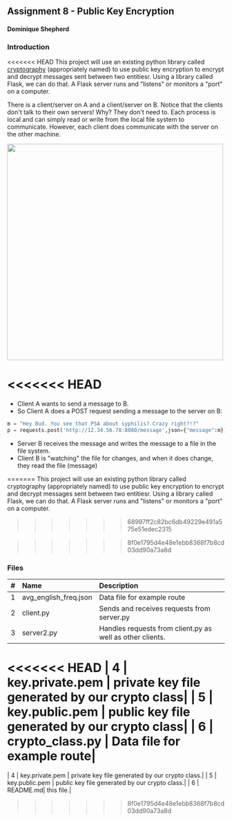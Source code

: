 ## Assignment 8 - Public Key Encryption
#### Dominique Shepherd

### Introduction

<<<<<<< HEAD
This project will use an existing python library called [cryptography](https://cryptography.io/en/latest/index.html) (appropriately named) to use public key encryption to encrypt and decrypt messages sent between two entitiesr. Using a library called Flask, we can do that. A Flask server runs and "listens" or monitors a "port" on a computer. 


There is a client/server on A and a client/server on B. Notice that the clients don't talk to their own servers! Why? They don't need to. Each process is local and can simply read or write from the local file system to communicate. However, each client does communicate with the server on the other machine. 

<img src="https://cs.msutexas.edu/~griffin/zcloud/zcloud-files/client_server_crypto_2020_2.png" width="500">


<<<<<<< HEAD
=======
- Client A wants to send a message to B.
- So Client A does a POST request sending a message to the server on B:
  
```python
m = "Hey Bud. You see that PSA about syphilis? Crazy right?!?"
p = requests.post('http://12.34.56.78:8080/message',json={"message":m})
```
- Server B receives the message and writes the message to a file in the file system. 
- Client B is "watching" the file for changes, and when it does change, they read the file (message)

=======
This project will use an existing python library called cryptography (appropriately named) to use public key encryption to encrypt and decrypt messages sent between two entitiesr. Using a library called Flask, we can do that. A Flask server runs and "listens" or monitors a "port" on a computer. 
>>>>>>> 68997ff2c82bc6db49229e491a575e51edec2315


>>>>>>> 8f0e1795d4e48e1ebb8368f7b8cd03dd90a73a8d

### Files 

|   #   | Name                               | Description      |
| :---: | :--------------------------------- | :--------------- |
|   1   | avg_english_freq.json | Data file for example route|
|   2   | client.py | Sends and receives requests from server.py|
|   3  | server2.py | Handles requests from client.py as well as other clients.|
<<<<<<< HEAD
|   4  | key.private.pem | private key file generated by our crypto class|
|   5  | key.public.pem | public key file generated by our crypto class|
|   6  | crypto_class.py | Data file for example route|
=======
|   4  | key.private.pem | private key file generated by our crypto class.|
|   5  | key.public.pem | public key file generated by our crypto class.|
|   6   | README.md| this file.|
>>>>>>> 8f0e1795d4e48e1ebb8368f7b8cd03dd90a73a8d
